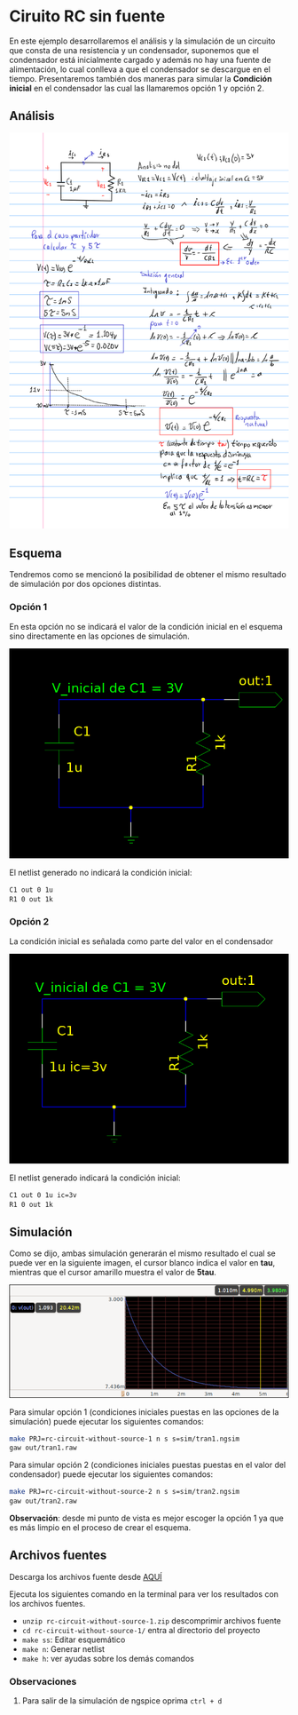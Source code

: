 # Ciruito RC sin fuente

En este ejemplo desarrollaremos el análisis y la simulación de un circuito que consta
de una resistencia y un condensador, suponemos que el condensador está inicialmente cargado
y además no hay una fuente de alimentación, lo cual conlleva a que el condensador se descargue
en el tiempo. Presentaremos también dos maneras para simular la **Condición inicial** en el
condensador las cual las llamaremos opción 1 y opción 2.

## Análisis

![Análisis](./rc-circuit-without-source-ana.png)

## Esquema

Tendremos como se mencionó la posibilidad de obtener el
mismo resultado de simulación por dos opciones distintas.

### Opción 1

En esta opción no se indicará el valor de la condición inicial
en el esquema sino directamente en las opciones de simulación.

![Imagen de esquema](./rc-circuit-without-source-1.png)

El netlist generado no indicará la condición inicial:

```bash
C1 out 0 1u
R1 0 out 1k
```

### Opción 2

La condición inicial es señalada como parte del valor en el condensador

![Imagen de esquema](./rc-circuit-without-source-2.png)

El netlist generado indicará la condición inicial:

```bash
C1 out 0 1u ic=3v
R1 0 out 1k
```

## Simulación

Como se dijo, ambas simulación generarán el mismo resultado el cual
se puede ver en la siguiente imagen, el cursor blanco indica el valor en **tau**,
mientras que el cursor amarillo muestra el valor de **5tau**.

![Imagen de simulacion](./rc-circuit-without-source-panel-1.png)

Para simular opción 1 (condiciones iniciales puestas en las opciones de la simulación)
puede ejecutar los siguientes comandos:

```bash
make PRJ=rc-circuit-without-source-1 n s s=sim/tran1.ngsim
gaw out/tran1.raw
```

Para simular opción 2 (condiciones iniciales puestas puestas en el valor del condensador)
puede ejecutar los siguientes comandos:

```bash
make PRJ=rc-circuit-without-source-2 n s s=sim/tran2.ngsim
gaw out/tran2.raw
```

**Observación**: desde mi punto de vista es mejor escoger la opción 1 ya que es más limpio
en el proceso de crear el esquema.

## Archivos fuentes

Descarga los archivos fuente desde
[AQUÍ](./rc-circuit-without-source-1.zip)

Ejecuta los siguientes comando en la terminal para ver los resultados
con los archivos fuentes.

* `unzip rc-circuit-without-source-1.zip` descomprimir archivos fuente
* `cd rc-circuit-without-source-1/` entra al directorio del proyecto
* `make ss`: Editar esquemático
* `make n`: Generar netlist
* `make h`: ver ayudas sobre los demás comandos


### Observaciones

1. Para salir de la simulación de ngspice oprima `ctrl + d`
